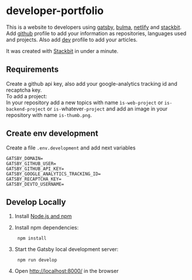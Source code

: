 # developer-portfolio


This is a website to developers using [gatsby](https://gatsbyjs.com), [bulma](https://bulma.io/), [netlify](https://www.netlify.com/) and [stackbit](https://www.stackbit.com/). Add [github](htts://github.com/) profile to add your information as repositories, languages used and projects. Also add [dev](https://dev.to/) profile to add your articles. 

It was created with [Stackbit](https://www.stackbit.com?utm_source=project-readme&utm_medium=referral&utm_campaign=user_themes) in under a minute.

## Requirements
Create a github api key, also add your google-analytics tracking id and recaptcha key.  
To add a project:  
In your repository add a new topics with name `ìs-web-project` or `is-backend-project` or `is-`whatever`-project` and add an image in your repository with name `is-thumb.png`.

## Create env development
Create a file `.env.development` and add next variables
```
GATSBY_DOMAIN=
GATSBY_GITHUB_USER=
GATSBY_GITHUB_API_KEY=
GATSBY_GOOGLE_ANALYTICS_TRACKING_ID=
GATSBY_RECAPTCHA_KEY=
GATSBY_DEVTO_USERNAME=
```

## Develop Locally

1. Install [Node.js and npm](https://nodejs.org/en/)

2. Install npm dependencies:

        npm install



3. Start the Gatsby local development server:

        npm run develop

1. Open [http://localhost:8000/](http://localhost:8000/) in the browser
